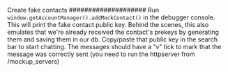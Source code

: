 Create fake contacts
####################
Run `window.getAccountManager().addMockContact()` in the debugger console. This will print the fake contact public key.
Behind the scenes, this also emulates that we're already received the contact's prekeys by generating them and saving them in our db.
Copy/paste that public key in the search bar to start chatting.
The messages should have a "v" tick to mark that the message was correctly sent (you need to run the httpserver from /mockup_servers)